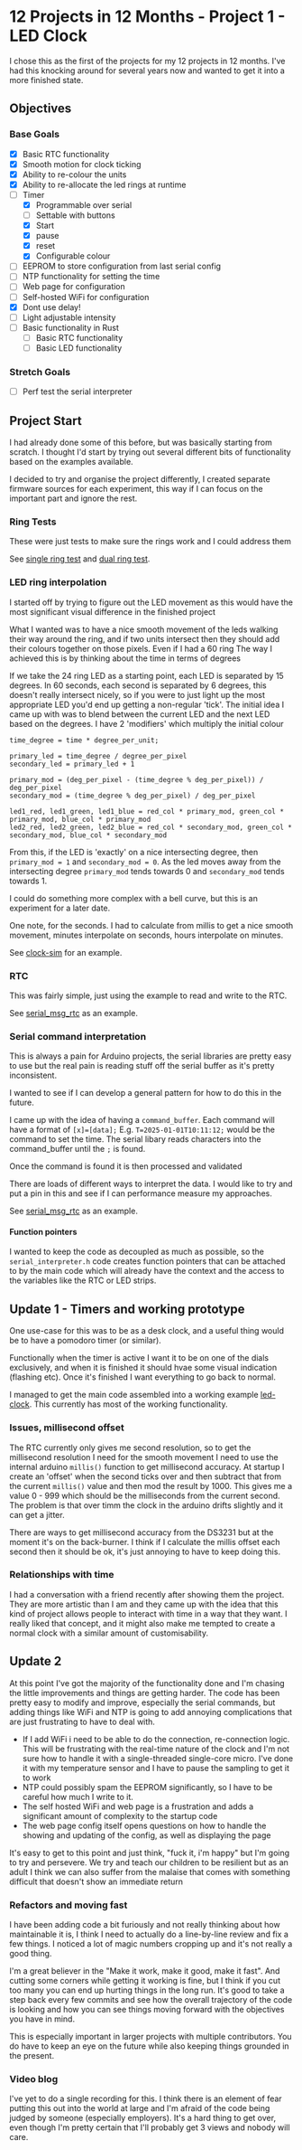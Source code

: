 # 12 Projects in 12 Months - Project 1 - LED Clock

I chose this as the first of the projects for my 12 projects in 12 months. I've had this knocking around for several years now and wanted to get it into a more finished state.

## Objectives

### Base Goals

- [x] Basic RTC functionality
- [x] Smooth motion for clock ticking
- [x] Ability to re-colour the units
- [x] Ability to re-allocate the led rings at runtime
- [ ] Timer
    - [x] Programmable over serial 
    - [ ] Settable with buttons
    - [x] Start 
    - [x] pause 
    - [x] reset
    - [x] Configurable colour
- [ ] EEPROM to store configuration from last serial config
- [ ] NTP functionality for setting the time
- [ ] Web page for configuration
- [ ] Self-hosted WiFi for configuration
- [x] Dont use delay!
- [ ] Light adjustable intensity
- [ ] Basic functionality in Rust
    - [ ] Basic RTC functionality
    - [ ] Basic LED functionality

### Stretch Goals

- [ ] Perf test the serial interpreter

## Project Start

I had already done some of this before, but was basically starting from scratch. I thought I'd start by trying out several different bits of functionality based on the examples available.

I decided to try and organise the project differently, I created separate firmware sources for each experiment, this way if I can focus on the important part and ignore the rest.

### Ring Tests

These were just tests to make sure the rings work and I could address them

See [single ring test](./firmware/arduino/ring_test_single/ring_test_single.ino) and [dual ring test](./firmware/arduino/ring_test_dual/ring_test_dual.ino).

### LED ring interpolation

I started off by trying to figure out the LED movement as this would have the most significant visual difference in the finished project

What I wanted was to have a nice smooth movement of the leds walking their way around the ring, and if two units intersect then they should add their colours together on those pixels. Even if I had a 60 ring  The way I achieved this is by thinking about the time in terms of degrees

If we take the 24 ring LED as a starting point, each LED is separated by 15 degrees. In 60 seconds, each second is separated by 6 degrees, this doesn't really intersect nicely, so if you were to just light up the most appropriate LED you'd end up getting a non-regular 'tick'. The initial idea I came up with was to blend between the current LED and the next LED based on the degrees. I have 2 'modifiers' which multiply the initial colour

```
time_degree = time * degree_per_unit;

primary_led = time_degree / degree_per_pixel
secondary_led = primary_led + 1

primary_mod = (deg_per_pixel - (time_degree % deg_per_pixel)) / deg_per_pixel
secondary_mod = (time_degree % deg_per_pixel) / deg_per_pixel

led1_red, led1_green, led1_blue = red_col * primary_mod, green_col * primary_mod, blue_col * primary_mod
led2_red, led2_green, led2_blue = red_col * secondary_mod, green_col * secondary_mod, blue_col * secondary_mod
```

From this, if the LED is 'exactly' on a nice intersecting degree, then `primary_mod = 1` and `secondary_mod = 0`. As the led moves away from the intersecting degree `primary_mod` tends towards 0 and `secondary_mod` tends towards 1.

I could do something more complex with a bell curve, but this is an experiment for a later date.

One note, for the seconds. I had to calculate from millis to get a nice smooth movement, minutes interpolate on seconds, hours interpolate on minutes.

See [clock-sim](./firmware/arduino/clock_sim/clock_sim.ino) for an example.

### RTC

This was fairly simple, just using the example to read and write to the RTC.

See [serial_msg_rtc](./firmware/arduino/serial_msg_rtc/serial_msg_rtc.ino) as an example.

### Serial command interpretation

This is always a pain for Arduino projects, the serial libraries are pretty easy to use but the real pain is reading stuff off the serial buffer as it's pretty inconsistent.

I wanted to see if I can develop a general pattern for how to do this in the future.

I came up with the idea of having a `command_buffer`. Each command will have a format of `[x]=[data];` E.g. `T=2025-01-01T10:11:12;` would be the command to set the time. The serial libary reads characters into the command_buffer until the `;` is found.

Once the command is found it is then processed and validated

There are loads of different ways to interpret the data. I would like to try and put a pin in this and see if I can performance measure my approaches.

See [serial_msg_rtc](./firmware/arduino/serial_msg_interpreter/serial_msg_interpreter.ino) as an example.

#### Function pointers

I wanted to keep the code as decoupled as much as possible, so the `serial_interpreter.h` code creates function pointers that can be attached to by the main code which will already have the context and the access to the variables like the RTC or LED strips.

## Update 1 - Timers and working prototype

One use-case for this was to be as a desk clock, and a useful thing would be to have a pomodoro timer (or similar).

Functionally when the timer is active I want it to be on one of the dials exclusively, and when it is finished it should hvae some visual indication (flashing etc). Once it's finished I want everything to go back to normal.

I managed to get the main code assembled into a working example [led-clock](./firmware/arduino/led_clock/led_clock.ino). This currently has most of the working functionality.

### Issues, millisecond offset

The RTC currently only gives me second resolution, so to get the millisecond resolution I need for the smooth movement I need to use the internal arduino `millis()` function to get millisecond accuracy. At startup I create an 'offset' when the second ticks over and then subtract that from the current `millis()` value and then mod the result by 1000. This gives me a value 0 - 999 which should be the milliseconds from the current second. The problem is that over timm the clock in the arduino drifts slightly and it can get a jitter. 

There are ways to get millisecond accuracy from the DS3231 but at the moment it's on the back-burner. I think if I calculate the millis offset each second then it should be ok, it's just annoying to have to keep doing this.

### Relationships with time

I had a conversation with a friend recently after showing them the project. They are more artistic than I am and they came up with the idea that this kind of project allows people to interact with time in a way that they want. I really liked that concept, and it might also make me tempted to create a normal clock with a similar amount of customisability.

## Update 2

At this point I've got the majority of the functionality done and I'm chasing the little improvements and things are getting harder. The code has been pretty easy to modify and improve, especially the serial commands, but adding things like WiFi and NTP is going to add annoying complications that are just frustrating to have to deal with.

* If I add WiFi i need to be able to do the connection, re-connection logic. This will be frustrating with the real-time nature of the clock and I'm not sure how to handle it with a single-threaded single-core micro. I've done it with my temperature sensor and I have to pause the sampling to get it to work
* NTP could possibly spam the EEPROM significantly, so I have to be careful how much I write to it.
* The self hosted WiFi and web page is a frustration and adds a significant amount of complexity to the startup code
* The web page config itself opens questions on how to handle the showing and updating of the config, as well as displaying the page

It's easy to get to this point and just think, "fuck it, i'm happy" but I'm going to try and persevere. We try and teach our children to be resilient but as an adult I think we can also suffer from the malaise that comes with something difficult that doesn't show an immediate return

### Refactors and moving fast

I have been adding code a bit furiously and not really thinking about how maintainable it is, I think I need to actually do a line-by-line review and fix a few things. I noticed a lot of magic numbers cropping up and it's not really a good thing.

I'm a great believer in the "Make it work, make it good, make it fast". And cutting some corners while getting it working is fine, but I think if you cut too many you can end up hurting things in the long run. It's good to take a step back every few commits and see how the overall trajectory of the code is looking and how you can see things moving forward with the objectives you have in mind.

This is especially important in larger projects with multiple contributors. You do have to keep an eye on the future while also keeping things grounded in the present.

### Video blog

I've yet to do a single recording for this. I think there is an element of fear putting this out into the world at large and I'm afraid of the code being judged by someone (especially employers). It's a hard thing to get over, even though I'm pretty certain that I'll probably get 3 views and nobody will care. 